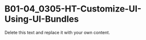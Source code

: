 

# B01-04_0305-HT-Customize-UI-Using-UI-Bundles

Delete this text and replace it with your own content.
